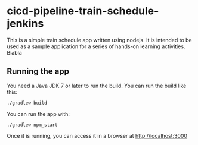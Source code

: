 # cicd-pipeline-train-schedule-jenkins

This is a simple train schedule app written using nodejs. It is intended to be used as a sample application for a series of hands-on learning activities. Blabla

## Running the app

You need a Java JDK 7 or later to run the build. You can run the build like this:

    ./gradlew build

You can run the app with:

    ./gradlew npm_start

Once it is running, you can access it in a browser at [http://localhost:3000](http://localhost:3000)
